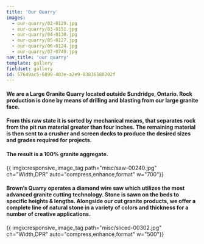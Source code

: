 ```yaml
---
title: 'Our Quarry'
images:
  - our-quarry/02-0129.jpg
  - our-quarry/03-0151.jpg
  - our-quarry/04-0130.jpg
  - our-quarry/05-0127.jpg
  - our-quarry/06-0124.jpg
  - our-quarry/07-0749.jpg
nav_title: 'our quarry'
template: gallery
fieldset: gallery
id: 57649ac5-6899-403e-a2e9-83836580202f
---
```

<h4>We are a Large Granite Quarry located outside Sundridge, Ontario. Rock production is done by means of drilling and blasting from our large granite face.</h4>
<h4> From this raw state it is sorted by mechanical means, that separates rock from the pit run material greater than four inches. The remaining material is then sent to a crusher and screen decks to produce the desired sizes and grades required for projects.</h4>
<h4>The result is a 100% granite aggregate.</h4>
{{ imgix:responsive_image_tag path="misc/saw-00240.jpg" ch="Width,DPR" auto="compress,enhance,format" w="700"}}
<h4>Brown’s Quarry operates a diamond wire saw which utilizes the most advanced granite cutting technology. Stone is sawn on the beds to specific heights & lengths. Alongside our cut granite products, we offer a complete line of natural stone in a variety of colors and thickness for a number of creative applications.</h4>
{{ imgix:responsive_image_tag path="misc/sliced-00302.jpg" ch="Width,DPR" auto="compress,enhance,format" w="500"}}
